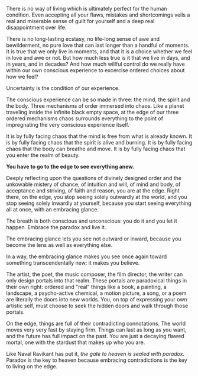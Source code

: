 There is no way of living which is ultimately perfect for the human condition.
Even accepting all your flaws, mistakes and shortcomings veils a real and miserable sense of guilt for yourself and a deep real disappointment over life.

There is no long-lasting ecstasy, no life-long sense of awe and bewilderment, no pure love that can last longer than a handful of moments.
It is true that we only live in moments, and that it is a choice whether we feel in love and awe or not.
But how much less true is it that we live in days, and in years, and in decades? And how much willful control do we really have within our own conscious experience to excercise ordered choices about how we feel?

Uncertainty is the condition of our experience.

The conscious experience can be so made in three: the mind, the spirit and the body. Three mechanisms of order immersed into chaos.
Like a planet traveling inside the infinite black empty space, at the edge of our three ordered mechanisms chaos surrounds everything to the point of impregnating the very conscious experience itself.

It is by fully facing chaos that the mind is free from what is already known.
It is by fully facing chaos that the spirit is alive and burning.
It is by fully facing chaos that the body can breathe and move.
It is by fully facing chaos that you enter the realm of beauty.

**You have to go to the edge to see everything anew.**

Deeply reflecting upon the questions of divinely designed order and the unkowable mistery of chance, of intuition and will, of mind and body, of acceptance and striving, of faith and reason, you are at the edge.
Right there, on the edge, you stop seeing solely outwardly at the world, and you stop seeing solely inwardly at yourself, because you start seeing everything all at once, with an embracing glance.

The breath is both conscious and unconscious: you do it and you let it happen. Embrace the paradox and live it.

The embracing glance lets you see not outward or inward, because you become the lens as well as everything else.

In a way, the embracing glance makes you see once again toward something transcendentally new: it makes you believe.

The artist, the poet, the music composer, the film director, the writer can only design portals into that realm.
These portals are paradoxical things in their own right: ordered and "real" things like a book, a painting, a landscape, a psycho-active chemical, a motion picture, a song, or a poem are literally the doors into new worlds.
You, on top of expressing your own artistic self, must choose to seek the hidden doors and walk through those portals.

On the edge, things are full of their contradicting connotations.
The world moves very very fast by staying firm.
Things can last as long as you want, and the future has full impact on the past.
You are just a decaying flawed mortal, one with the stardust that makes up who you are.

Like Naval Ravikant has put it, *the gate to heaven is sealed with paradox*.
Paradox is the key to heaven because embracing contradictions is the key to living on the edge.
